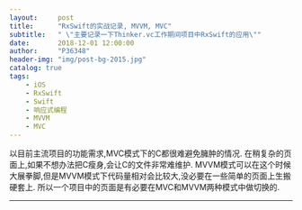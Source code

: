 ```yaml
---
layout:     post
title:      "RxSwift的实战记录, MVVM, MVC"
subtitle:   " \"主要记录一下Thinker.vc工作期间项目中RxSwift的应用\""
date:       2018-12-01 12:00:00
author:     "P36348"
header-img: "img/post-bg-2015.jpg"
catalog: true
tags:
    - iOS
    - RxSwift
    - Swift
    - 响应式编程
    - MVVM
    - MVC
---
```


以目前主流项目的功能需求,MVC模式下的C都很难避免臃肿的情况.
在稍复杂的页面上,如果不想办法把C瘦身,会让C的文件非常难维护.
MVVM模式可以在这个时候大展拳脚,但是MVVM模式下代码量相对会比较大,没必要在一些简单的页面上生搬硬套上.
所以一个项目中的页面是有必要在MVC和MVVM两种模式中做切换的.

---